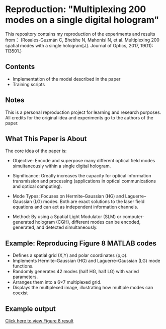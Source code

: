 # Reproduction: "Multiplexing 200 modes on a single digital hologram" 

This repository contains my reproduction of the experiments and results from：
 (Rosales-Guzmán C, Bhebhe N, Mahonisi N, et al. Multiplexing 200 spatial modes with a single hologram[J]. Journal of Optics, 2017, 19(11): 113501.)

## Contents
- Implementation of the model described in the paper
- Training scripts

## Notes
This is a personal reproduction project for learning and research purposes.  
All credits for the original idea and experiments go to the authors of the paper.  

## What This Paper is About
The core idea of the paper is:
- Objective: Encode and superpose many different optical field modes simultaneously within a single digital hologram.

- Significance: Greatly increases the capacity for optical information transmission and processing (applications in optical communications and optical computing).

- Mode Types: Focuses on Hermite–Gaussian (HG) and Laguerre–Gaussian (LG) modes. Both are exact solutions to the laser field equations and can act as independent information channels.

- Method: By using a Spatial Light Modulator (SLM) or computer-generated hologram (CGH), different modes can be encoded, generated, and detected simultaneously.

## Example: Reproducing Figure 8 MATLAB codes
- Defines a spatial grid (X,Y) and polar coordinates (ρ,φ).
- Implements Hermite–Gaussian (HG) and Laguerre–Gaussian (LG) mode functions.
- Randomly generates 42 modes (half HG, half LG) with varied parameters.
- Arranges them into a 6×7 multiplexed grid.
- Displays the multiplexed image, illustrating how multiple modes can coexist

## Example output
[Click here to view Figure 8 result](results/figure8.png)
